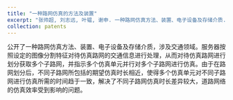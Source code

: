 ```yaml
---
title: "一种路网仿真的方法及装置"
excerpt: "张帅超, 刘志远, 叶韫, 谢申. 一种路网仿真方法、装置、电子设备及存储介质. 公开号：CN118194480A. 公开日：2024.06.14"
collection: patents
---
```

公开了一种路网仿真方法、装置、电子设备及存储介质，涉及交通领域。服务器按照设定的图像分割特征对待仿真路网的交通信息进行处理，从而对待仿真路网进行划分获取多个子路网，并指示多个仿真单元并行对多个子路网进行仿真。由于在路网划分后，不同子路网所包括的期望仿真时长相近，使得多个仿真单元对不同子路网进行仿真所需的时间趋于一致，解决了不同子路网仿真时长差异较大，道路网络的仿真效率受到影响的问题。
